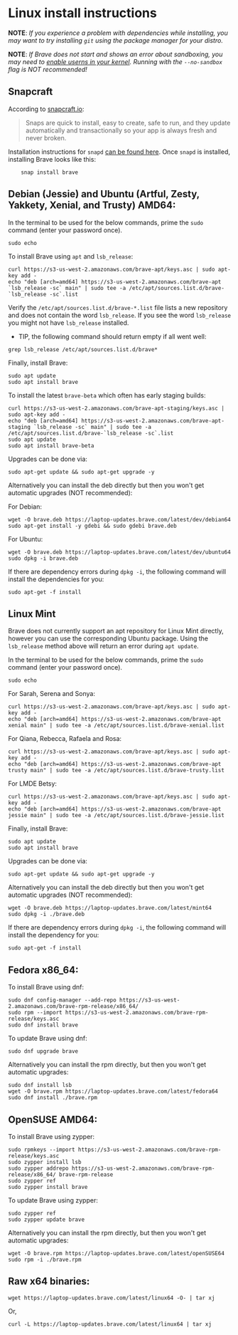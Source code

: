 # Linux install instructions

**NOTE**: _If you experience a problem with dependencies while installing, you may
want to try installing `git` using the package manager for your distro._

**NOTE**: _If Brave does not start and shows an error about sandboxing, you may need
to [enable userns in your kernel](https://superuser.com/questions/1094597/enable-user-namespaces-in-debian-kernel#1122977). Running with the `--no-sandbox` flag is NOT recommended!_

## Snapcraft

According to [snapcraft.io](https://snapcraft.io/):

> Snaps are quick to install, easy to create, safe to run, and they update
automatically and transactionally so your app is always fresh and never broken.

Installation instructions for `snapd` [can be found here](https://snapcraft.io/docs/core/install).
Once `snapd` is installed, installing Brave looks like this:

```
    snap install brave
```

## Debian (Jessie) and Ubuntu (Artful, Zesty, Yakkety, Xenial, and Trusty) AMD64:

In the terminal to be used for the below commands, prime the `sudo` command (enter your password once).
```
sudo echo
```

To install Brave using `apt` and `lsb_release`:

```
curl https://s3-us-west-2.amazonaws.com/brave-apt/keys.asc | sudo apt-key add -
echo "deb [arch=amd64] https://s3-us-west-2.amazonaws.com/brave-apt `lsb_release -sc` main" | sudo tee -a /etc/apt/sources.list.d/brave-`lsb_release -sc`.list
```

Verify the `/etc/apt/sources.list.d/brave-*.list` file lists a new repository and does not contain the word `lsb_release`. If you see the word `lsb_release` you might not have `lsb_release` installed.
 * TIP, the following command should return empty if all went well:
 ```
 grep lsb_release /etc/apt/sources.list.d/brave*
 ```

Finally, install Brave:
```
sudo apt update
sudo apt install brave
```

To install the latest `brave-beta` which often has early staging builds:

```
curl https://s3-us-west-2.amazonaws.com/brave-apt-staging/keys.asc | sudo apt-key add -
echo "deb [arch=amd64] https://s3-us-west-2.amazonaws.com/brave-apt-staging `lsb_release -sc` main" | sudo tee -a /etc/apt/sources.list.d/brave-`lsb_release -sc`.list
sudo apt update
sudo apt install brave-beta
```

Upgrades can be done via:

```
sudo apt-get update && sudo apt-get upgrade -y
```

Alternatively you can install the deb directly but then you won't get automatic
upgrades (NOT recommended):

For Debian:
```
wget -O brave.deb https://laptop-updates.brave.com/latest/dev/debian64
sudo apt-get install -y gdebi && sudo gdebi brave.deb
```

For Ubuntu:
```
wget -O brave.deb https://laptop-updates.brave.com/latest/dev/ubuntu64
sudo dpkg -i brave.deb
```

If there are dependency errors during `dpkg -i`, the following command will
install the dependencies for you:
```
sudo apt-get -f install
```

## Linux Mint

Brave does not currently support an apt repository for Linux Mint directly, however you can use the corresponding Ubuntu package. Using the `lsb_release` method above will return an error during `apt update`.

In the terminal to be used for the below commands, prime the `sudo` command (enter your password once).
```
sudo echo
```

For Sarah, Serena and Sonya:
```
curl https://s3-us-west-2.amazonaws.com/brave-apt/keys.asc | sudo apt-key add -
echo "deb [arch=amd64] https://s3-us-west-2.amazonaws.com/brave-apt xenial main" | sudo tee -a /etc/apt/sources.list.d/brave-xenial.list
```

For Qiana, Rebecca, Rafaela and Rosa:
```
curl https://s3-us-west-2.amazonaws.com/brave-apt/keys.asc | sudo apt-key add -
echo "deb [arch=amd64] https://s3-us-west-2.amazonaws.com/brave-apt trusty main" | sudo tee -a /etc/apt/sources.list.d/brave-trusty.list
```

For LMDE Betsy:
```
curl https://s3-us-west-2.amazonaws.com/brave-apt/keys.asc | sudo apt-key add -
echo "deb [arch=amd64] https://s3-us-west-2.amazonaws.com/brave-apt jessie main" | sudo tee -a /etc/apt/sources.list.d/brave-jessie.list
```

Finally, install Brave:
```
sudo apt update
sudo apt install brave
```

Upgrades can be done via:
```
sudo apt-get update && sudo apt-get upgrade -y
```

Alternatively you can install the deb directly but then you won't get automatic upgrades (NOT recommended):
```
wget -O brave.deb https://laptop-updates.brave.com/latest/mint64
sudo dpkg -i ./brave.deb
```

If there are dependency errors during `dpkg -i`, the following command will
install the dependency for you:
```
sudo apt-get -f install
```

## Fedora x86_64:

To install Brave using dnf:
```
sudo dnf config-manager --add-repo https://s3-us-west-2.amazonaws.com/brave-rpm-release/x86_64/
sudo rpm --import https://s3-us-west-2.amazonaws.com/brave-rpm-release/keys.asc
sudo dnf install brave
```

To update Brave using dnf:
```
sudo dnf upgrade brave
```

Alternatively you can install the rpm directly, but then you won't get automatic upgrades:
```
sudo dnf install lsb
wget -O brave.rpm https://laptop-updates.brave.com/latest/fedora64
sudo dnf install ./brave.rpm
```

## OpenSUSE AMD64:

To install Brave using zypper:
```
sudo rpmkeys --import https://s3-us-west-2.amazonaws.com/brave-rpm-release/keys.asc
sudo zypper install lsb
sudo zypper addrepo https://s3-us-west-2.amazonaws.com/brave-rpm-release/x86_64/ brave-rpm-release
sudo zypper ref
sudo zypper install brave
```

To update Brave using zypper:
```
sudo zypper ref
sudo zypper update brave
```

Alternatively you can install the rpm directly, but then you won't get automatic upgrades:
```
wget -O brave.rpm https://laptop-updates.brave.com/latest/openSUSE64
sudo rpm -i ./brave.rpm
```

## Raw x64 binaries:

```
wget https://laptop-updates.brave.com/latest/linux64 -O- | tar xj
```

Or,
```
curl -L https://laptop-updates.brave.com/latest/linux64 | tar xj
```

